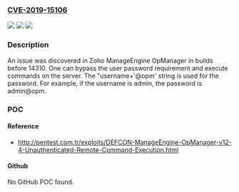### [CVE-2019-15106](https://cve.mitre.org/cgi-bin/cvename.cgi?name=CVE-2019-15106)
![](https://img.shields.io/static/v1?label=Product&message=n%2Fa&color=blue)
![](https://img.shields.io/static/v1?label=Version&message=n%2Fa&color=blue)
![](https://img.shields.io/static/v1?label=Vulnerability&message=n%2Fa&color=brighgreen)

### Description

An issue was discovered in Zoho ManageEngine OpManager in builds before 14310. One can bypass the user password requirement and execute commands on the server. The "username+'@opm' string is used for the password. For example, if the username is admin, the password is admin@opm.

### POC

#### Reference
- http://pentest.com.tr/exploits/DEFCON-ManageEngine-OpManager-v12-4-Unauthenticated-Remote-Command-Execution.html

#### Github
No GitHub POC found.

